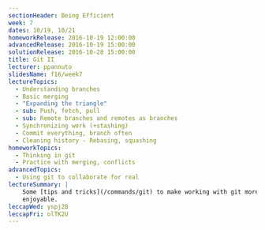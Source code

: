 ```yaml
---
sectionHeader: Being Efficient
week: 7
dates: 10/19, 10/21
homeworkRelease: 2016-10-19 12:00:00
advancedRelease: 2016-10-19 15:00:00
solutionRelease: 2016-10-28 15:00:00
title: Git II
lecturer: ppannuto
slidesName: f16/week7
lectureTopics:
  - Understanding branches
  - Basic merging
  - "Expanding the triangle"
  - sub: Push, fetch, pull
  - sub: Remote branches and remotes as branches
  - Synchronizing work (+stashing)
  - Commit everything, branch often
  - Cleaning history - Rebasing, squashing
homeworkTopics:
  - Thinking in git
  - Practice with merging, conflicts
advancedTopics:
  - Using git to collaborate for real
lectureSummary: |
    Some [tips and tricks](/commands/git) to make working with git more
    enjoyable.
leccapWed: yspj2B
leccapFri: olTK2U
---
```



